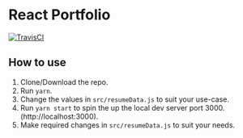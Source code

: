 # React Portfolio

[![TravisCI](https://travis-ci.org/micalgenus/portfolio.svg?branch=develop)](https://travis-ci.org/micalgenus/portfolio)

## How to use
1. Clone/Download the repo.
2. Run  ``` yarn ```.
3. Change the values in ```src/resumeData.js``` to suit your use-case.
4. Run ```yarn start``` to spin the up the local dev server port 3000.(http://localhost:3000).
5. Make required changes in ```src/resumeData.js``` to suit your needs.
